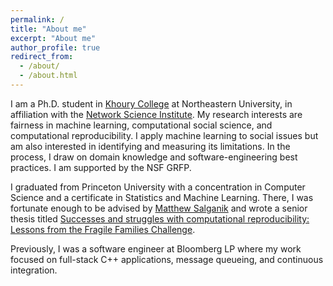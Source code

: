 ```yaml
---
permalink: /
title: "About me"
excerpt: "About me"
author_profile: true
redirect_from: 
  - /about/
  - /about.html
---
```


I am a Ph.D. student in [Khoury College](https://www.khoury.northeastern.edu/) at Northeastern University, in affiliation with the [Network Science Institute](https://www.networkscienceinstitute.org/). 
My research interests are fairness in machine learning, computational social science, and computational reproducibility. I apply machine learning to social issues but am also interested in identifying and measuring its limitations. In the process, I draw on domain knowledge and software-engineering best practices. I am supported by the NSF GRFP.

I graduated from Princeton University with a concentration in Computer Science and a certificate in Statistics and Machine Learning. There, I was fortunate enough to be advised by [Matthew Salganik](http://www.princeton.edu/~mjs3/) and wrote a senior thesis titled [Successes and struggles with computational reproducibility: Lessons from the Fragile Families Challenge](https://doi.org/10.1177/2378023119849803).

Previously, I was a software engineer at Bloomberg LP where my work focused on full-stack C++ applications, message queueing, and continuous integration. 

<!-- In November 2019, I co-delivered the keynote address at the [RabbitMQ Summit](https://rabbitmqsummit.com/) in London. The talk is titled: "Growing a farm of rabbits to scale financial applications". A recording is available on [Youtube](https://youtu.be/tTh1nIKEOU4?t=1216). -->
